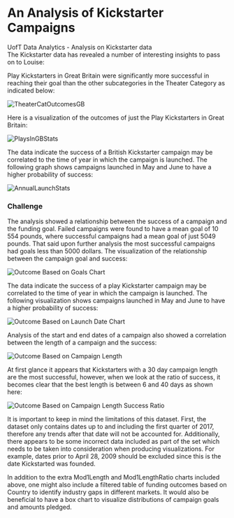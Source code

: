 # An Analysis of Kickstarter Campaigns
UofT Data Analytics - Analysis on Kickstarter data  
The Kickstarter data has revealed a number of interesting insights to pass on to Louise:

Play Kickstarters in Great Britain were significantly more successful in reaching their goal than the other subcategories in the Theater Category as indicated below:

![TheaterCatOutcomesGB](https://github.com/blocrunx/kickstarter-analysis/tree/master/img/TheaterCatOutcomesGB.png)

Here is a visualization of the outcomes of just the Play Kickstarters in Great Britain: 

![PlaysInGBStats](https://github.com/blocrunx/kickstarter-analysis/tree/master/img/PlaysInGBStats.png)

The data indicate the success of a British Kickstarter campaign may be correlated to the time of year in which the campaign is launched. The following graph shows campaigns launched in May and June to have a higher probability of success:

![AnnualLaunchStats](https://github.com/blocrunx/kickstarter-analysis/tree/master/img/AnnualLaunchStats.png)

### Challenge

The analysis showed a relationship between the success of a campaign and the funding goal. Failed campaigns were found to have a mean goal of 10 554 pounds, where successful campaigns had a mean goal of just 5049 pounds. That said upon further analysis the most successful campaigns had goals less than 5000 dollars. The visualization of the relationship between the campaign goal and success:

![Outcome Based on Goals Chart](https://github.com/blocrunx/kickstarter-analysis/tree/master/img/Mod1Goals.png)

The data indicate the success of a play Kickstarter campaign may be correlated to the time of year in which the campaign is launched. The following visualization shows campaigns launched in May and June to have a higher probability of success:

![Outcome Based on Launch Date Chart](https://github.com/blocrunx/kickstarter-analysis/tree/master/img/Mod1Launch.png)

Analysis of the start and end dates of a campaign also showed a correlation between the length of a campaign and the success:

![Outcome Based on Campaign Length](https://github.com/blocrunx/kickstarter-analysis/tree/master/img/Mod1Length.png)

At first glance it appears that Kickstarters with a 30 day campaign length are the most successful, however, when we look at the ratio of success, it becomes clear that the best length is between 6 and 40 days as shown here:

![Outcome Based on Campaign Length Success Ratio](https://github.com/blocrunx/kickstarter-analysis/tree/master/img/Mod1LengthRatio.png)

It is important to keep in mind the limitations of this dataset. First, the dataset only contains dates up to and including the first quarter of 2017, therefore any trends after that date will not be accounted for. Additionally, there appears to be some incorrect data included as part of the set which needs to be taken into consideration when producing visualizations. For example, dates prior to April 28, 2009 should be excluded since this is the date Kickstarted was founded. 

In addition to the extra Mod1Length and Mod1LengthRatio charts included above, one might also include a filtered table of funding outcomes based on Country to identify industry gaps in different markets. It would also be beneficial to have a box chart to visualize distributions of campaign goals and amounts pledged.

